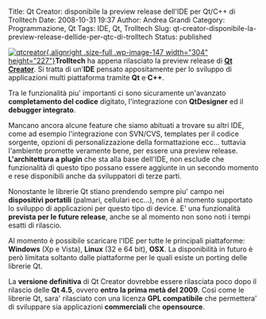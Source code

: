 Title: Qt Creator: disponibile la preview release dell'IDE per Qt/C++ di Trolltech
Date: 2008-10-31 19:37
Author: Andrea Grandi
Category: Programmazione, Qt
Tags: IDE, Qt, Trolltech
Slug: qt-creator-disponibile-la-preview-release-dellide-per-qtc-di-trolltech
Status: published

[![](http://www.andreagrandi.it/wp-content/uploads/2008/10/qtcreator.png "qtcreator"){.alignright
.size-full .wp-image-147 width="304"
height="227"}](http://www.andreagrandi.it/wp-content/uploads/2008/10/qtcreator.png)**Trolltech**
ha appena rilasciato la preview release di **[Qt
Creator](http://trolltech.com/developer/qt-creator/qt-creator)**. Si
tratta di un'**IDE** pensato appositamente per lo sviluppo di
applicazioni multi piattaforma tramite **Qt** e **C++**.

Tra le funzionalità piu' importanti ci sono sicuramente un'avanzato
**completamento del codice** digitato, l'integrazione con **QtDesigner**
ed il **debugger integrato**.

Mancano ancora alcune feature che siamo abituati a trovare su altri IDE,
come ad esempio l'integrazione con SVN/CVS, templates per il codice
sorgente, opzioni di personalizzazione della formattazione ecc...
tuttavia l'ambiente promette veramente bene, per essere una preview
release. **L'architettura a plugin** che sta alla base dell'IDE, non
esclude che funzionalità di questo tipo possano essere aggiunte in un
secondo momento e rese disponibili anche da sviluppatori di terze parti.

Nonostante le librerie Qt stiano prendendo sempre piu' campo nei
**dispositivi portatili** (palmari, cellulari ecc...), non è al momento
supportato lo sviluppo di applicazioni per questo tipo di device. E' una
funzionalità **prevista per le future release**, anche se al momento non
sono noti i tempi esatti di rilascio.

Al momento è possibile scaricare l'IDE per tutte le principali
piattaforme: **Windows** (Xp e Vista), **Linux** (32 e 64 bit), **OSX**.
La disponibilità in futuro è però limitata soltanto dalle piattaforme
per le quali esiste un porting delle librerie Qt.

La **versione definitiva** di Qt Creator dovrebbe essere rilasciata poco
dopo il rilascio delle **Qt 4.5**, ovvero **entro la prima metà del
2009**. Così come le librerie Qt, sara' rilasciato con una licenza **GPL
compatibile** che permettera' di sviluppare sia applicazioni
**commerciali** che **opensource**.
